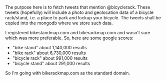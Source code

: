 The purpose here is to fetch tweets that mention @bicyclerack. These tweets (hopefully)
will include a photo and geolocation data of a bicycle rack/stand, i.e. a place
to park and lockup your bicycle. The tweets shall be copied into the mongodb
where we store such data.

I registered bikestandmap.com and bikerackmap.com and wasn't sure which was more 
preferable. So, here are some google scores:

- "bike stand" about 1,140,000 results
- "bike rack" about 6,730,000 results
- "bicycle rack" about 991,000 results
- "bicycle stand" about 291,000 results

So I'm going with bikerackmap.com as the standard domain.
